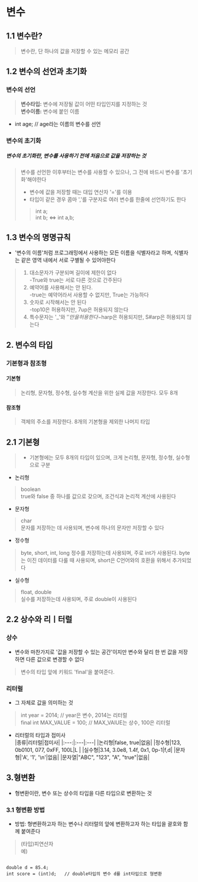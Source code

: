 # 변수

## 1.1 변수란?
> 변수란, 단 하나의 값을 저장할 수 있는 메모리 공간

## 1.2 변수의 선언과 초기화

 ### 변수의 선언
> __변수타입:__ 변수에 저장될 값이 어떤 타입인지를 지정하는 것    
> __변수이름:__ 변수에 붙인 이름          
* int age; // age라는 이름의 변수를 선언

### 변수의 초기화
##### 변수의 초기화란, 변수를 사용하기 전에 처음으로 값을 저장하는 것
> 변수를 선언한 이후부터는 변수를 사용할 수 있으나, 그 전에 바드시 변수를 '초기화'해야한다
> * 변수에 값을 저장할 때는 대입 연산자 '='를 이용
> * 타입이 같은 경우 콤마 ','를 구분자로 여러 변수를 한줄에 선언하기도 한다     
> > int a;    
> > int b;     <=>    int a,b;

## 1.3 변수의 명명규칙
* '변수의 이름'처럼 프로그래밍에서 사용하는 모든 이름을 식별자라고 하며, 식별자는 같은 영역 내에서 서로 구별될 수 있어야한다
> 1. 대소문자가 구분되며 길이에 제한이 없다      
>  -True와 true는 서로 다른 것으로 간주된다     
> 2. 예약어를 사용해서는 안 된다.     
>  -true는 예약어라서 사용할 수 없지만, True는 가능하다    
> 3. 숫자로 시작해서는 안 된다     
>  -top10은 허용하지만, 7up은 허용되지 않는다     
> 4. 특수문자는 '_'와 '$'만을 허용한다     
>  -$harp은 허용되지만, S#arp은 허용되지 않는다


## 2. 변수의 타입

### 기본형과 참조형
#### 기본형      
> 논리형, 문자형, 정수형, 실수형 계산을 위한 실제 값을 저장한다. 모두 8개       
#### 참조형     
> 객체의 주소를 저장한다. 8개의 기본형을 제외한 나머지 타입     

## 2.1 기본형
> * 기본형에는 모두 8개의 타입이 있으며, 크게 논리형, 문자형, 정수형, 실수형으로 구분       
* 논리형
> boolean    
> true와 false 중 하나를 값으로 갖으며, 조건식과 논리적 계산에 사용된다
* 문자형
> char    
> 문자를 저장하는 데 사용되며, 변수에 하나의 문자만 저장할 수 있다
* 정수형
> byte, short, int, long
> 정수를 저장하는데 사용되며, 주로 int가 사용된다. byte는 이진 데이터를 다룰 때 사용되며, short은 C언어와의 호환을 위해서 추가되었다
* 실수형
> float, double    
> 실수를 저장하는데 사용되며, 주로 double이 사용된다   

## 2.2 상수와 리ㅣ터럴

### 상수
* 변수와 마찬가지로 '값을 저장할 수 있는 공간'이지만 변수와 달리 한 번 값을 저장하면 다른 값으로 변경할 수 없다     
> 변수의 타입 앞에 키워드 'final'을 붙여준다.

### 리터럴
* 그 자체로 값을 의미하는 것
> int year = 2014;    // year은 변수,  2014는 리터럴    
> final int MAX_VALUE = 100;    // MAX_VAlUE는 상수, 100은 리터럴    

* 리터럴의 타입과 접미사    
|종류|리터럴|접미사|
|:---:|:---|:---|
|논리형|false, true|없음|
|정수형|123, 0b0101, 077, 0xFF, 100L|L  |
|실수형|3.14, 3.0e8, 1.4f, 0x1, 0p-1|f,d|
|문자형|'A', '1', '\n'|없음|
|문자열|"ABC", "123", "A", "true"|없음|

## 3.형변환
* 형변환이란, 변수 또는 상수의 타입을 다른 타입으로 변환하는 것   
### 3.1 형변환 방법
* 방법: 형변환하고자 하는 변수나 리터럴의 앞에 변환하고자 하는 타입을 괄호와 함께 붙여준다   
> (타입)피연산자   
예)
<pre>
<code>
double d = 85.4;
int score = (int)d;   // double타입의 변수 d를 int타입으로 형변환
</code>
</pre>

